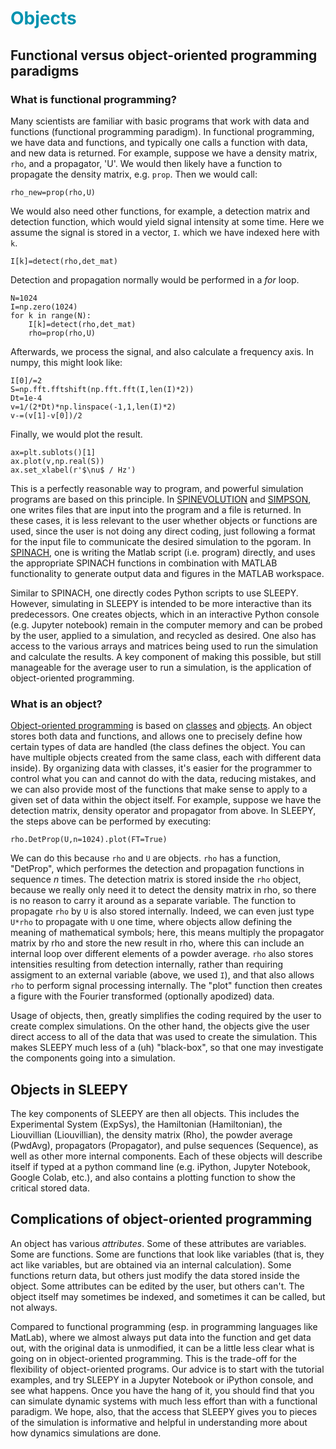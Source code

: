 # <font color="#0093AF">Objects</font>

## Functional versus object-oriented programming paradigms
### What is functional programming?
Many scientists are familiar with basic programs that work with data and functions (functional programming paradigm). In functional programming, we have data and functions, and typically one calls a function with data, and new data is returned. For example, suppose we have a density matrix, `rho`, and a propagator, 'U'. We would then likely have a function to propagate the density matrix, e.g. `prop`. Then we would call:

```
rho_new=prop(rho,U)
```

We would also need other functions, for example, a detection matrix and detection function, which would yield signal intensity at some time. Here we assume the signal is stored in a vector, `I`. which we have indexed here with `k`.

```
I[k]=detect(rho,det_mat)
```

Detection and propagation normally would be performed in a *for* loop. 

```
N=1024
I=np.zero(1024)
for k in range(N):
	I[k]=detect(rho,det_mat)
	rho=prop(rho,U)
```

Afterwards, we process the signal, and also calculate a frequency axis. In numpy, this might look like:

```
I[0]/=2
S=np.fft.fftshift(np.fft.fft(I,len(I)*2))
Dt=1e-4
v=1/(2*Dt)*np.linspace(-1,1,len(I)*2)
v-=(v[1]-v[0])/2
```

Finally, we would plot the result.

```
ax=plt.sublots()[1]
ax.plot(v,np.real(S))
ax.set_xlabel(r'$\nu$ / Hz')
```

This is a perfectly reasonable way to program, and powerful simulation programs are based on this principle. In [SPINEVOLUTION](https://spinevolution.com) and [SIMPSON](https://inano.au.dk/about/research-centers-and-projects/nmr/software/simpson), one writes files that are input into the program and a file is returned. In these cases, it is less relevant to the user whether objects or functions are used, since the user is not doing any direct coding, just following a format for the input file to communicate the desired simulation to the pgoram. In [SPINACH](https://spindynamics.org/wiki/index.php?title=Main_Page), one is writing the Matlab script (i.e. program) directly, and uses the appropriate SPINACH functions in combination with MATLAB functionality to generate output data and figures in the MATLAB workspace.

 Similar to SPINACH, one directly codes Python scripts to use SLEEPY. However, simulating in SLEEPY is intended to be more interactive than its predecessors. One creates objects, which in an interactive Python console (e.g. Jupyter notebook) remain in the computer memory and can be probed by the user, applied to a simulation, and recycled as desired. One also has access to the various arrays and matrices being used to run the simulation and calculate the results. A key component of making this possible, but still manageable for the average user to run a simulation, is the application of object-oriented programming.

### What is an object?
[Object-oriented programming](https://en.wikipedia.org/wiki/Object-oriented_programming) is based on [classes](https://en.wikipedia.org/wiki/Class_(computer_programming)) and [objects](https://en.wikipedia.org/wiki/Object_(computer_science)). An object stores both data and functions, and allows one to precisely define how certain types of data are handled (the class defines the object. You can have multiple objects created from the same class, each with different data inside). By organizing data with classes, it's easier for the programmer to control what you can and cannot do with the data, reducing mistakes, and we can also provide most of the functions that make sense to apply to a given set of data within the object itself. For example, suppose we have the detection matrix, density operator and propagator from above. In SLEEPY, the steps above can be performed by executing:
```
rho.DetProp(U,n=1024).plot(FT=True)
```
We can do this because `rho` and `U` are objects. `rho` has a function, "DetProp", which performes the detection and propagation functions in sequence *n* times. The detection matrix is stored inside the `rho` object, because we really only need it to detect the density matrix in rho, so there is no reason to carry it around as a separate variable. The function to propagate `rho` by `U` is also stored internally. Indeed, we can even just type `U*rho` to propagate with `U` one time, where objects allow defining the meaning of mathematical symbols; here, this means multiply the propagator matrix by rho and store the new result in rho, where this can include an internal loop over different elements of a powder average. `rho` also stores intensities resulting from detection internally, rather than requiring assigment to an external variable (above, we used `I`), and that also allows `rho` to perform signal processing internally. The "plot" function then creates a figure with the Fourier transformed (optionally apodized) data. 

Usage of objects, then, greatly simplifies the coding required by the user to create complex simulations. On the other hand, the objects give the user direct access to all of the data that was used to create the simulation. This makes SLEEPY much less of a (uh) "black-box", so that one may investigate the components going into a simulation.

## Objects in SLEEPY
The key components of SLEEPY are then all objects. This includes the Experimental System (ExpSys), the Hamiltonian (Hamiltonian), the Liouvillian (Liouvillian), the density matrix (Rho), the powder average (PwdAvg), propagators (Propagator), and pulse sequences (Sequence), as well as other more internal components. Each of these objects will describe itself if typed at a python command line (e.g. iPython, Jupyter Notebook, Google Colab, etc.), and also contains a plotting function to show the critical stored data.

## Complications of object-oriented programming
An object has various *attributes*. Some of these attributes are variables. Some are functions. Some are functions that look like variables (that is, they act like variables, but are obtained via an internal calculation). Some functions return data, but others just modify the data stored inside the object. Some attributes can be edited by the user, but others can't. The object itself may sometimes be indexed, and sometimes it can be called, but not always. 

Compared to functional programming (esp. in programming languages like MatLab), where we almost always put data into the function and get data out, with the original data is unmodified, it can be a little less clear what is going on in object-oriented programming. This is the trade-off for the flexibility of object-oriented programs. Our advice is to start with the tutorial examples, and try SLEEPY in a Jupyter Notebook or iPython console, and see what happens. Once you have the hang of it, you should find that you can simulate dynamic systems with much less effort than with a functional paradigm. We hope, also, that the access that SLEEPY gives you to pieces of the simulation is informative and helpful in understanding more about how dynamics simulations are done.